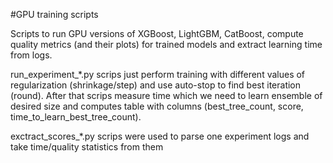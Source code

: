 #GPU training scripts

Scripts to run GPU versions of XGBoost, LightGBM, CatBoost, compute quality metrics (and their plots) for trained models and extract learning time from logs.

run_experiment_*.py scrips just perform training with different values of regularization (shrinkage/step) and use auto-stop to find best iteration (round). After that scrips measure time which we need to learn ensemble of desired size and computes table with columns (best_tree_count, score, time_to_learn_best_tree_count). 

exctract_scores_*.py scrips were used to parse one experiment logs and take time/quality statistics from them
